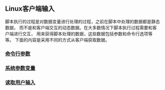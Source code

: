## Linux客户端输入

脚本执行的过程是对数据变量进行处理的过程，之前在脚本中处理的数据都是静态数据，
而不是和客户端交互的动态数据。在大多数情况下脚本执行过程需要和客户端进行交互，
用来获得脚本处理的数据，这些数据包括参数和命令行选项等等。
下面的内容是采用不同的方式从客户端获取数据。

### [命令行参数](https://github.com/sunnyandgood/BigBata/blob/master/Linux%20/Client%20input/%E5%91%BD%E4%BB%A4%E8%A1%8C%E5%8F%82%E6%95%B0.md)
### [系统参数变量](https://github.com/sunnyandgood/BigBata/blob/master/Linux%20/Client%20input/%E7%B3%BB%E7%BB%9F%E5%8F%82%E6%95%B0%E5%8F%98%E9%87%8F.md)
### [读取用户输入](https://github.com/sunnyandgood/BigBata/blob/master/Linux%20/Client%20input/%E8%AF%BB%E5%8F%96%E7%94%A8%E6%88%B7%E8%BE%93%E5%85%A5.md)

